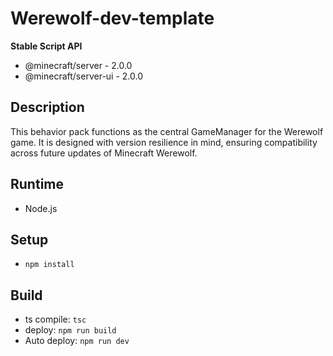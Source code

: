# Werewolf-dev-template
**Stable Script API**
- @minecraft/server - 2.0.0
- @minecraft/server-ui - 2.0.0

## Description
This behavior pack functions as the central GameManager for the Werewolf game. It is designed with version resilience in mind, ensuring compatibility across future updates of Minecraft Werewolf.

## Runtime
- Node.js

## Setup
- `npm install`

## Build
- ts compile: `tsc`
- deploy: `npm run build`
- Auto deploy: `npm run dev`